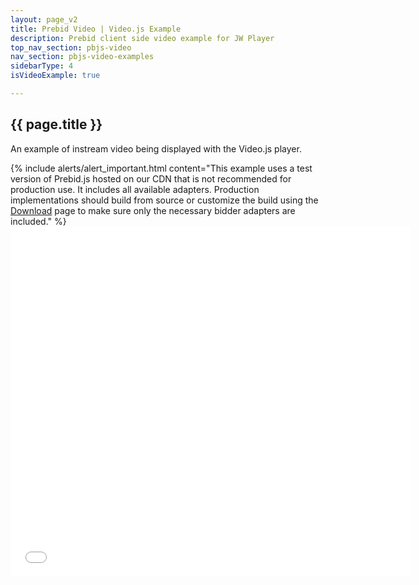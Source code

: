 ```yaml
---
layout: page_v2
title: Prebid Video | Video.js Example
description: Prebid client side video example for JW Player
top_nav_section: pbjs-video
nav_section: pbjs-video-examples
sidebarType: 4
isVideoExample: true

---
```


## {{ page.title }}

An example of instream video being displayed with the Video.js player.

<div class="container pb-video-example">

  <div class="row" style="width:100%">
    {% include alerts/alert_important.html content="This example uses a test version of Prebid.js hosted on our CDN that is not recommended for production use.  It includes all available adapters.  Production implementations should build from source or customize the build using the <a href='http://prebid.org/download.html'>Download</a> page to make sure only the necessary bidder adapters are included." %}
  </div>

  <div class="pb-video-frame">
    <iframe width="640" height="560" src="//jsfiddle.net/PrebidFiddle/ctunmo7h/4/embedded/html,result/" allowfullscreen="allowfullscreen" allowpaymentrequest frameborder="0"></iframe>
  </div>
</div>

